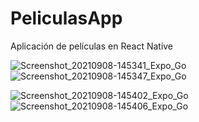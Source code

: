 # PeliculasApp
Aplicación de películas en React Native


![Screenshot_20210908-145341_Expo_Go](https://user-images.githubusercontent.com/45311587/132560376-49e3883d-b3ec-4e47-85a4-427c30a96daf.jpg)
![Screenshot_20210908-145347_Expo_Go](https://user-images.githubusercontent.com/45311587/132560405-5bf9c082-0f05-4879-bd05-24fffbffdfaf.jpg)

![Screenshot_20210908-145402_Expo_Go](https://user-images.githubusercontent.com/45311587/132560415-a409f480-0388-432c-b6eb-dfb22b70538a.jpg)
![Screenshot_20210908-145406_Expo_Go](https://user-images.githubusercontent.com/45311587/132560420-2fc1a34f-0d60-4500-a6a9-9ea2d0743d29.jpg)

